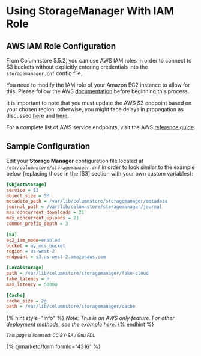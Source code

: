# Using StorageManager With IAM Role

## AWS IAM Role Configuration

From Columnstore 5.5.2, you can use AWS IAM roles in order to connect to S3 buckets without explicitly entering credentials into the `storagemanager.cnf` config file.

You need to modify the IAM role of your Amazon EC2 instance to allow for this. Please follow the AWS [documentation](https://docs.aws.amazon.com/AWSEC2/latest/UserGuide/iam-roles-for-amazon-ec2.html) before beginning this process.

It is important to note that you must update the AWS S3 endpoint based on your chosen region; otherwise, you might face delays in propagation as discussed [here](https://forums.aws.amazon.com/thread.jspa?messageID=552808) and [here](https://forums.aws.amazon.com/thread.jspa?messageID=801522).

For a complete list of AWS service endpoints, visit the AWS [reference guide](https://docs.aws.amazon.com/general/latest/gr/rande.html).

## Sample Configuration

Edit your **Storage Manager** configuration file located at _`/etc/columnstore/storagemanager.cnf`_ in order to look similar to the example below (replacing those in the \[S3] section with your own custom variables):

```ini
[ObjectStorage]
service = S3
object_size = 5M
metadata_path = /var/lib/columnstore/storagemanager/metadata
journal_path = /var/lib/columnstore/storagemanager/journal
max_concurrent_downloads = 21
max_concurrent_uploads = 21
common_prefix_depth = 3

[S3]
ec2_iam_mode=enabled
bucket = my_mcs_bucket
region = us-west-2
endpoint = s3.us-west-2.amazonaws.com

[LocalStorage]
path = /var/lib/columnstore/storagemanager/fake-cloud
fake_latency = n
max_latency = 50000

[Cache]
cache_size = 2g
path = /var/lib/columnstore/storagemanager/cache
```

{% hint style="info" %}
_Note: This is an AWS only feature. For other deployment methods, see the example_ [_here_](storagemanager-sample-storagemanagercnf.md)_._
{% endhint %}

<sub>_This page is licensed: CC BY-SA / Gnu FDL_</sub>

{% @marketo/form formId="4316" %}
